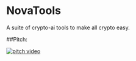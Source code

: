 # NovaTools
A suite of crypto-ai tools to make all crypto easy.

##Pitch: 

[![pitch video]([thumbnnail.png](https://i9.ytimg.com/vi/1Y02RWJsVo4/mqdefault.jpg?sqp=CMiKo70G-oaymwEmCMACELQB8quKqQMa8AEB-AH-CYAC0AWKAgwIABABGCUgMSh_MA8=&rs=AOn4CLAFCVA2Fbxs83MWjNm_xuq_17W-Bw))](http://www.youtube.com/watch?v=1Y02RWJsVo4 "Video Title")
